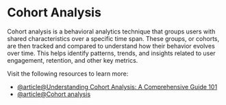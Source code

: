 # Cohort Analysis

Cohort analysis is a behavioral analytics technique that groups users with shared characteristics over a specific time span. These groups, or cohorts, are then tracked and compared to understand how their behavior evolves over time. This helps identify patterns, trends, and insights related to user engagement, retention, and other key metrics.

Visit the following resources to learn more:

- [@article@Understanding Cohort Analysis: A Comprehensive Guide 101](https://hevodata.com/learn/understanding-cohort-analysis-a-guide/)
- [@article@Cohort analysis](https://en.wikipedia.org/wiki/Cohort_analysis)
